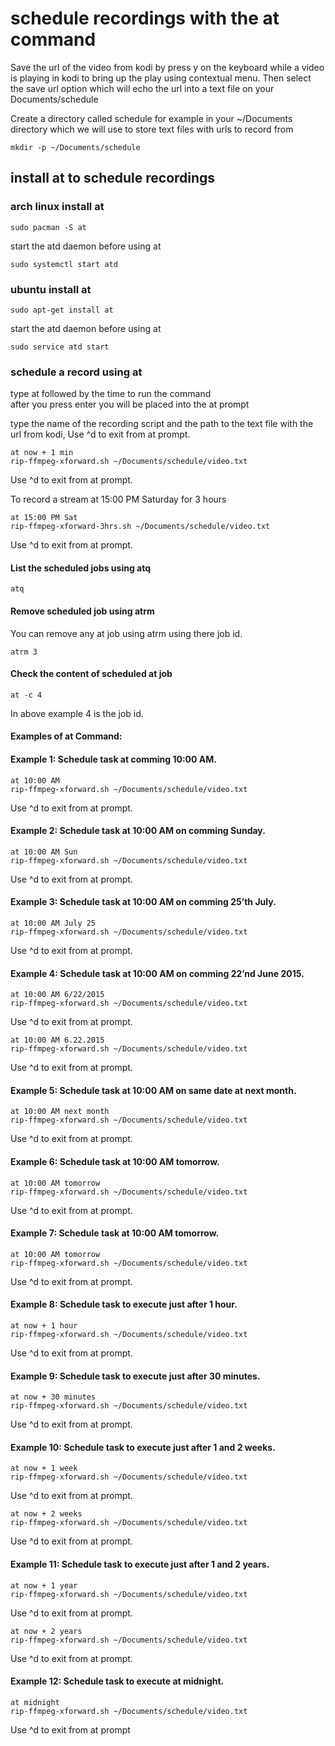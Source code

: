 # schedule recordings with the at command

Save the url of the video from kodi by press y on the keyboard while a video is playing in kodi to bring up the play using contextual menu. 
Then select the save url option which will echo the url into a text file on your Documents/schedule

Create a directory called schedule for example in your ~/Documents directory 
which we will use to store text files with urls to record from

	mkdir -p ~/Documents/schedule

## install at to schedule recordings

### arch linux install at

	sudo pacman -S at


start the atd daemon before using at

	sudo systemctl start atd


### ubuntu install at

	sudo apt-get install at


start the atd daemon before using at


	sudo service atd start


### schedule a record using at

type at followed by the time to run the command  
after you press enter you will be placed into the at prompt  

type the name of the recording script and the path to the text file with the url from kodi, Use ^d to exit from at prompt.


	at now + 1 min
	rip-ffmpeg-xforward.sh ~/Documents/schedule/video.txt

Use ^d to exit from at prompt.


To record a stream at 15:00 PM Saturday for 3 hours

	at 15:00 PM Sat
	rip-ffmpeg-xforward-3hrs.sh ~/Documents/schedule/video.txt

Use ^d to exit from at prompt.


#### List the scheduled jobs using atq

	atq


#### Remove scheduled job using atrm

You can remove any at job using atrm using there job id.

	atrm 3

#### Check the content of scheduled at job

	at -c 4


In above example 4 is the job id.

#### Examples of at Command:


#### Example 1: Schedule task at comming 10:00 AM.

	at 10:00 AM
	rip-ffmpeg-xforward.sh ~/Documents/schedule/video.txt

Use ^d to exit from at prompt.


#### Example 2: Schedule task at 10:00 AM on comming Sunday.

	at 10:00 AM Sun
	rip-ffmpeg-xforward.sh ~/Documents/schedule/video.txt

Use ^d to exit from at prompt.


#### Example 3: Schedule task at 10:00 AM on comming 25’th July.

	at 10:00 AM July 25
	rip-ffmpeg-xforward.sh ~/Documents/schedule/video.txt

Use ^d to exit from at prompt.


#### Example 4: Schedule task at 10:00 AM on comming 22’nd June 2015.

	at 10:00 AM 6/22/2015
	rip-ffmpeg-xforward.sh ~/Documents/schedule/video.txt

Use ^d to exit from at prompt.

	at 10:00 AM 6.22.2015
	rip-ffmpeg-xforward.sh ~/Documents/schedule/video.txt

Use ^d to exit from at prompt.


#### Example 5: Schedule task at 10:00 AM on same date at next month.

	at 10:00 AM next month
	rip-ffmpeg-xforward.sh ~/Documents/schedule/video.txt

Use ^d to exit from at prompt.


#### Example 6: Schedule task at 10:00 AM tomorrow.

	at 10:00 AM tomorrow
	rip-ffmpeg-xforward.sh ~/Documents/schedule/video.txt

Use ^d to exit from at prompt.


#### Example 7: Schedule task at 10:00 AM tomorrow.

	at 10:00 AM tomorrow
	rip-ffmpeg-xforward.sh ~/Documents/schedule/video.txt

Use ^d to exit from at prompt.


#### Example 8: Schedule task to execute just after 1 hour.

	at now + 1 hour
	rip-ffmpeg-xforward.sh ~/Documents/schedule/video.txt

Use ^d to exit from at prompt.


#### Example 9: Schedule task to execute just after 30 minutes.

	at now + 30 minutes
	rip-ffmpeg-xforward.sh ~/Documents/schedule/video.txt

Use ^d to exit from at prompt.


#### Example 10: Schedule task to execute just after 1 and 2 weeks.

	at now + 1 week
	rip-ffmpeg-xforward.sh ~/Documents/schedule/video.txt

Use ^d to exit from at prompt.

	at now + 2 weeks
	rip-ffmpeg-xforward.sh ~/Documents/schedule/video.txt

Use ^d to exit from at prompt.


#### Example 11: Schedule task to execute just after 1 and 2 years.

	at now + 1 year
	rip-ffmpeg-xforward.sh ~/Documents/schedule/video.txt

Use ^d to exit from at prompt.

	at now + 2 years
	rip-ffmpeg-xforward.sh ~/Documents/schedule/video.txt

Use ^d to exit from at prompt.

#### Example 12: Schedule task to execute at midnight.

	at midnight
	rip-ffmpeg-xforward.sh ~/Documents/schedule/video.txt

Use ^d to exit from at prompt







